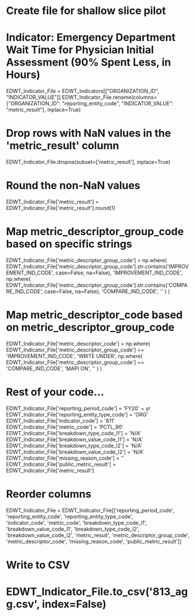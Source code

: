 # Create file for shallow slice pilot
# Indicator: Emergency Department Wait Time for Physician Initial Assessment (90% Spent Less, in Hours)
EDWT_Indicator_File = EDWT_Indicators[["ORGANIZATION_ID",  "INDICATOR_VALUE"]]
EDWT_Indicator_File.rename(columns={"ORGANIZATION_ID": "reporting_entity_code", "INDICATOR_VALUE": "metric_result"}, inplace=True)

# Drop rows with NaN values in the 'metric_result' column
EDWT_Indicator_File.dropna(subset=['metric_result'], inplace=True)

# Round the non-NaN values
EDWT_Indicator_File['metric_result'] = EDWT_Indicator_File['metric_result'].round(1)

# Map metric_descriptor_group_code based on specific strings
EDWT_Indicator_File['metric_descriptor_group_code'] = np.where(
    EDWT_Indicator_File['metric_descriptor_group_code'].str.contains('IMPROVEMENT_IND_CODE', case=False, na=False),
    'IMPROVEMENT_IND_CODE',
    np.where(
        EDWT_Indicator_File['metric_descriptor_group_code'].str.contains('COMPARE_IND_CODE', case=False, na=False),
        'COMPARE_IND_CODE',
        ''
    )
)

# Map metric_descriptor_code based on metric_descriptor_group_code
EDWT_Indicator_File['metric_descriptor_code'] = np.where(
    EDWT_Indicator_File['metric_descriptor_group_code'] == 'IMPROVEMENT_IND_CODE',
    'WRITE UNDER',
    np.where(
        EDWT_Indicator_File['metric_descriptor_group_code'] == 'COMPARE_IND_CODE',
        'MAPI ON',
        ''
    )
)

# Rest of your code...
EDWT_Indicator_File['reporting_period_code'] = 'FY20' + yr
EDWT_Indicator_File['reporting_entity_type_code'] = 'ORG'
EDWT_Indicator_File['indicator_code'] = '811'
EDWT_Indicator_File['metric_code'] = 'PCTL_90'
EDWT_Indicator_File['breakdown_type_code_l1'] = 'N/A'
EDWT_Indicator_File['breakdown_value_code_l1'] = 'N/A'
EDWT_Indicator_File['breakdown_type_code_l2'] = 'N/A'
EDWT_Indicator_File['breakdown_value_code_l2'] = 'N/A'
EDWT_Indicator_File['missing_reason_code'] = ''
EDWT_Indicator_File['public_metric_result'] = EDWT_Indicator_File['metric_result']

# Reorder columns
EDWT_Indicator_File = EDWT_Indicator_File[['reporting_period_code', 'reporting_entity_code', 'reporting_entity_type_code', \
                    'indicator_code', 'metric_code', 'breakdown_type_code_l1', 'breakdown_value_code_l1', 'breakdown_type_code_l2', \
                   'breakdown_value_code_l2', 'metric_result', 'metric_descriptor_group_code', \
                   'metric_descriptor_code', 'missing_reason_code', 'public_metric_result']]

# Write to CSV
# EDWT_Indicator_File.to_csv('813_agg.csv', index=False)
